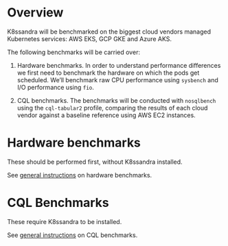 # Overview

K8ssandra will be benchmarked on the biggest cloud vendors managed Kubernetes services: AWS EKS, GCP
GKE and Azure AKS.

The following benchmarks will be carried over:

1. Hardware benchmarks. In order to understand performance differences we first need to benchmark
the hardware on which the pods get scheduled. We’ll benchmark raw CPU performance using `sysbench`
and I/O performance using `fio`.
   
2. CQL benchmarks. The benchmarks will be conducted with `nosqlbench` using the `cql-tabular2`
profile, comparing the results of each cloud vendor against a baseline reference using AWS EC2
instances.

# Hardware benchmarks

These should be performed first, without K8ssandra installed.

See [general instructions](./hardware) on hardware benchmarks.

# CQL Benchmarks

These require K8ssandra to be installed.

See [general instructions](./cql) on CQL benchmarks.
